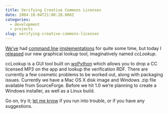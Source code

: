 ```yaml
---
title: Verifying Creative Commons Licenses
date: 2004-10-04T21:00:28.000Z
categories:
  - development
  - projects
slug: verifying-creative-commons-licenses
---
```

[We’ve][1]  had [command line][2]  [implementations][3]  for quite some time, but today I [released][4]  our new graphical lookup tool, imaginatively named _ccLookup_.

ccLookup is a GUI tool built on [wxPython][5]  which allows you to drop a CC licensed MP3 on the app and lookup the verification RDF. There are currently a few cosmetic problems to be worked out, along with packaging issues. Currently we have a Mac OS X disk image and Windows .zip file available from SourceForge. Before we hit 1.0 we’re planning to create a Windows installer, as well as a Linux build.

Go on, try it; [let me know][6]  if you run into trouble, or if you have any suggestions.



 [1]: http://creativecommons.org
 [2]: http://cvs.sourceforge.net/viewcvs.py/cctools/cctag-python/cclookup.py?rev=HEAD&view=auto
 [3]: http://cvs.sourceforge.net/viewcvs.py/cctools/cctag-gui/ccl.py?rev=HEAD&view=auto
 [4]: http://sourceforge.net/project/showfiles.php?group_id=80503&package_id=131329
 [5]: http://wxpython.org
 [6]: /contact
